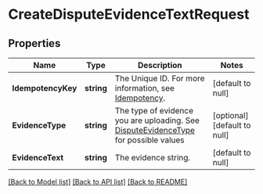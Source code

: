 # CreateDisputeEvidenceTextRequest

## Properties
Name | Type | Description | Notes
------------ | ------------- | ------------- | -------------
**IdempotencyKey** | **string** | The Unique ID. For more information, see [Idempotency](https://developer.squareup.com/docs/docs/working-with-apis/idempotency). | [default to null]
**EvidenceType** | **string** | The type of evidence you are uploading. See [DisputeEvidenceType](#type-disputeevidencetype) for possible values | [optional] [default to null]
**EvidenceText** | **string** | The evidence string. | [default to null]

[[Back to Model list]](../README.md#documentation-for-models) [[Back to API list]](../README.md#documentation-for-api-endpoints) [[Back to README]](../README.md)

